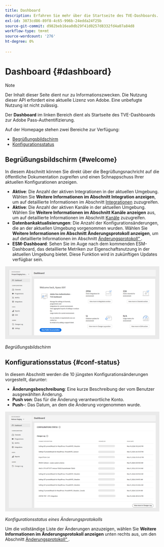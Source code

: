 ```yaml
---
title: Dashboard
description: Erfahren Sie mehr über die Startseite des TVE-Dashboards.
exl-id: 3073cd86-89f8-4c65-996b-24edda24f25b
source-git-commit: d982beb16ea0db29f41d0257d8332fd4a07a84d8
workflow-type: tm+mt
source-wordcount: '276'
ht-degree: 0%

---
```


# Dashboard {#dashboard}

>[!NOTE]
>
>Der Inhalt dieser Seite dient nur zu Informationszwecken. Die Nutzung dieser API erfordert eine aktuelle Lizenz von Adobe. Eine unbefugte Nutzung ist nicht zulässig.

Der **Dashboard** im linken Bereich dient als Startseite des TVE-Dashboards zur Adobe Pass-Authentifizierung.

Auf der Homepage stehen zwei Bereiche zur Verfügung:

* [Begrüßungsbildschirm](#welcome-screen)
* [Konfigurationsstatus](#configuration-status)

## Begrüßungsbildschirm {#welcome}

In diesem Abschnitt können Sie direkt über die Begrüßungsnachricht auf die öffentliche Dokumentation zugreifen und einen Schnappschuss Ihrer aktuellen Konfigurationen anzeigen.

* **Aktive**: Die Anzahl der aktiven Integrationen in der aktuellen Umgebung. Wählen Sie **Weitere Informationen im Abschnitt Integration anzeigen**, um auf detaillierte Informationen im Abschnitt [Integrationen](tve-dashboard-integrations.md) zuzugreifen.
* **Aktive**: Die Anzahl der aktiven Kanäle in der aktuellen Umgebung. Wählen Sie **Weitere Informationen im Abschnitt Kanäle anzeigen** aus, um auf detaillierte Informationen im Abschnitt [Kanäle](tve-dashboard-channels.md) zuzugreifen.
* **Datenbankaktualisierungen**: Die Anzahl der Konfigurationsänderungen, die an der aktuellen Umgebung vorgenommen wurden. Wählen Sie **Weitere Informationen im Abschnitt Änderungsprotokoll anzeigen**, um auf detaillierte Informationen im Abschnitt [Änderungsprotokoll“ ](tve-dashboard-changes-log.md).
* **ESM-Dashboard**: Sehen Sie im Auge nach dem kommenden ESM-Dashboard, das detaillierte Metriken zur Eigenschaftsnutzung in der aktuellen Umgebung bietet. Diese Funktion wird in zukünftigen Updates verfügbar sein.

![Begrüßungsbildschirm](../assets/tve-dashboard/new-tve-dashboard/dashboard/dashboard-welcome-panel-view.png)

*Begrüßungsbildschirm*

## Konfigurationsstatus {#conf-status}

In diesem Abschnitt werden die 10 jüngsten Konfigurationsänderungen vorgestellt, darunter:

* **Änderungsbeschreibung**: Eine kurze Beschreibung der vom Benutzer ausgewählten Änderung.
* **Push von**: Das für die Änderung verantwortliche Konto.
* **Push-**: Das Datum, an dem die Änderung vorgenommen wurde.

![Konfigurationsstatus eines Änderungsprotokolls](../assets/tve-dashboard/new-tve-dashboard/dashboard/dashboard-configuration-status-panel-view.png)

*Konfigurationsstatus eines Änderungsprotokolls*

Um die vollständige Liste der Änderungen anzuzeigen, wählen Sie **Weitere Informationen im Änderungsprotokoll anzeigen** unten rechts aus, um den Abschnitt [Änderungsprotokoll“ ](tve-dashboard-changes-log.md).
